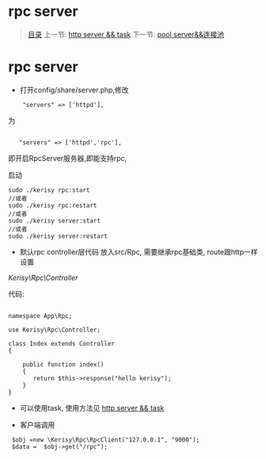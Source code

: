 #  rpc server

   > [目录](<index.md>)
   > 上一节: [http server && task](1.6.md)
   > 下一节: [pool server&&连接池](1.8.md)


   rpc server
========

* 打开config/share/server.php,修改

```
    "servers" => ['httpd'],
```
为

```

   "servers" => ['httpd','rpc'],
```
即开启RpcServer服务器,即能支持rpc,

启动

```
sudo ./kerisy rpc:start
//或者
sudo ./kerisy rpc:restart
//或者
sudo ./kerisy server:start
//或者
sudo ./kerisy server:restart

```

* 默认rpc controller层代码 放入src/Rpc, 需要继承rpc基础类, route跟http一样设置

_Kerisy\Rpc\Controller_

代码:

```

namespace App\Rpc;

use Kerisy\Rpc\Controller;

class Index extends Controller
{

    public function index()
    {
       return $this->response("hello kerisy");
    }
}

```

* 可以使用task, 使用方法见 [http server && task](1.6.md)

* 客户端调用
```
 $obj =new \Kerisy\Rpc\RpcClient("127.0.0.1", "9000");
 $data =  $obj->get("/rpc");
```
